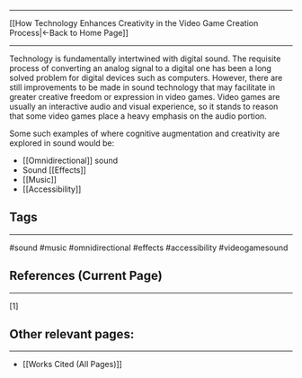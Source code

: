 ___
[[How Technology Enhances Creativity in the Video Game Creation Process|←Back to Home Page]]
____

Technology is fundamentally intertwined with digital sound. The requisite process of converting an analog signal to a digital one has been a long solved problem for digital devices such as computers. However, there are still improvements to be made in sound technology that may facilitate in greater creative freedom or expression in video games. Video games are usually an interactive audio and visual experience, so it stands to reason that some video games place a heavy emphasis on the audio portion. 

Some such examples of where cognitive augmentation and creativity are explored in sound would be:
- [[Omnidirectional]] sound
- Sound [[Effects]]
- [[Music]] 
- [[Accessibility]]

## Tags
_____
#sound #music #omnidirectional #effects #accessibility #videogamesound 
## References (Current Page)
____
[1] 

## Other relevant pages:
_____
- [[Works Cited (All Pages)]] 
